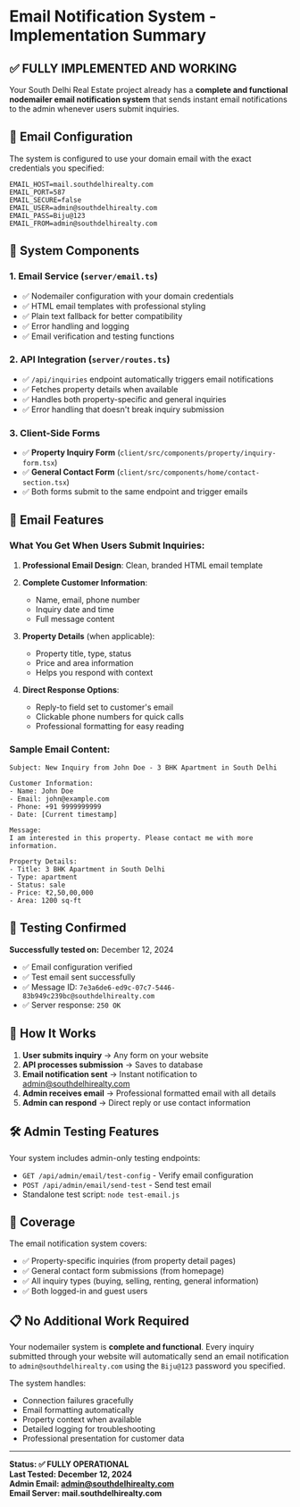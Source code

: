 # Email Notification System - Implementation Summary

## ✅ FULLY IMPLEMENTED AND WORKING

Your South Delhi Real Estate project already has a **complete and functional nodemailer email notification system** that sends instant email notifications to the admin whenever users submit inquiries.

## 📧 Email Configuration

The system is configured to use your domain email with the exact credentials you specified:

```env
EMAIL_HOST=mail.southdelhirealty.com
EMAIL_PORT=587
EMAIL_SECURE=false
EMAIL_USER=admin@southdelhirealty.com
EMAIL_PASS=Biju@123
EMAIL_FROM=admin@southdelhirealty.com
```

## 🔧 System Components

### 1. Email Service (`server/email.ts`)
- ✅ Nodemailer configuration with your domain credentials
- ✅ HTML email templates with professional styling
- ✅ Plain text fallback for better compatibility
- ✅ Error handling and logging
- ✅ Email verification and testing functions

### 2. API Integration (`server/routes.ts`)
- ✅ `/api/inquiries` endpoint automatically triggers email notifications
- ✅ Fetches property details when available
- ✅ Handles both property-specific and general inquiries
- ✅ Error handling that doesn't break inquiry submission

### 3. Client-Side Forms
- ✅ **Property Inquiry Form** (`client/src/components/property/inquiry-form.tsx`)
- ✅ **General Contact Form** (`client/src/components/home/contact-section.tsx`)
- ✅ Both forms submit to the same endpoint and trigger emails

## 📧 Email Features

### What You Get When Users Submit Inquiries:

1. **Professional Email Design**: Clean, branded HTML email template
2. **Complete Customer Information**: 
   - Name, email, phone number
   - Inquiry date and time
   - Full message content

3. **Property Details** (when applicable):
   - Property title, type, status
   - Price and area information
   - Helps you respond with context

4. **Direct Response Options**:
   - Reply-to field set to customer's email
   - Clickable phone numbers for quick calls
   - Professional formatting for easy reading

### Sample Email Content:
```
Subject: New Inquiry from John Doe - 3 BHK Apartment in South Delhi

Customer Information:
- Name: John Doe
- Email: john@example.com
- Phone: +91 9999999999
- Date: [Current timestamp]

Message:
I am interested in this property. Please contact me with more information.

Property Details:
- Title: 3 BHK Apartment in South Delhi
- Type: apartment
- Status: sale
- Price: ₹2,50,00,000
- Area: 1200 sq-ft
```

## 🧪 Testing Confirmed

**Successfully tested on:** December 12, 2024
- ✅ Email configuration verified
- ✅ Test email sent successfully
- ✅ Message ID: `7e3a6de6-ed9c-07c7-5446-83b949c239bc@southdelhirealty.com`
- ✅ Server response: `250 OK`

## 🚀 How It Works

1. **User submits inquiry** → Any form on your website
2. **API processes submission** → Saves to database
3. **Email notification sent** → Instant notification to admin@southdelhirealty.com
4. **Admin receives email** → Professional formatted email with all details
5. **Admin can respond** → Direct reply or use contact information

## 🛠️ Admin Testing Features

Your system includes admin-only testing endpoints:
- `GET /api/admin/email/test-config` - Verify email configuration
- `POST /api/admin/email/send-test` - Send test email
- Standalone test script: `node test-email.js`

## 🎯 Coverage

The email notification system covers:
- ✅ Property-specific inquiries (from property detail pages)
- ✅ General contact form submissions (from homepage)
- ✅ All inquiry types (buying, selling, renting, general information)
- ✅ Both logged-in and guest users

## 📋 No Additional Work Required

Your nodemailer system is **complete and functional**. Every inquiry submitted through your website will automatically send an email notification to `admin@southdelhirealty.com` using the `Biju@123` password you specified.

The system handles:
- Connection failures gracefully
- Email formatting automatically
- Property context when available
- Detailed logging for troubleshooting
- Professional presentation for customer data

---

**Status: ✅ FULLY OPERATIONAL**  
**Last Tested: December 12, 2024**  
**Admin Email: admin@southdelhirealty.com**  
**Email Server: mail.southdelhirealty.com** 